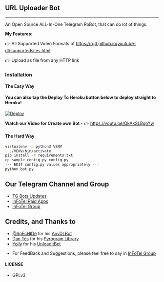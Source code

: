 ## URL Uploader Bot
---

An Open Source ALL-In-One Telegram RoBot, that can do lot of things.

**My Features**:

👉 All Supported Video Formats of https://rg3.github.io/youtube-dl/supportedsites.html

👉 Upload as file from any HTTP link

### Installation

#### The Easy Way

#### You can also tap the Deploy To Heroku button below to deploy straight to Heroku!

[![Deploy](https://www.herokucdn.com/deploy/button.svg)](https://heroku.com/deploy?template=https://github.com/ankitmeena01/TG-URL-Uploader/tree/master)

**Watch our Video for Create own Bot** - 👉 https://youtu.be/QkAkSLBgoYw

#### The Hard Way

```sh
virtualenv -p python3 VENV
. ./VENV/bin/activate
pip install -r requirements.txt
cp sample_config.py config.py
--- EDIT config.py values appropriately ---
python bot.py
```
## Our Telegram Channel and Group

* [TG Bots Updates](https://telegram.dog/)
* [InFoTel Paid Apps](https://telegram.dog/)
* [InFoTel Group](https://telegram.dog/)

## Credits, and Thanks to

* [@SpEcHlDe](https://telegram.dog/) for his [AnyDLBot](https://telegram.dog/)
* [Dan Tès](https://telegram.dog/) for his [Pyrogram Library](https://github.com/pyrogram/pyrogram)
* [Yoily](https://telegram.dog/) for his [UploaditBot](https://telegram.dog/)

- For FeedBack and Suggestions, please feel free to say in [InFoTel Group](https://telegram.dog/)

#### LICENSE
- GPLv3
